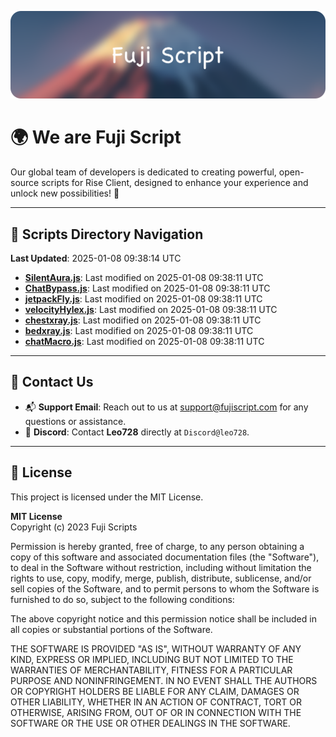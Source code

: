 ![Banner](.github/b.webp)

# 🌍 **We are Fuji Script**

Our global team of developers is dedicated to creating powerful, open-source scripts for Rise Client, designed to enhance your experience and unlock new possibilities! 🌟

---
<!-- SCRIPTS_NAVIGATION_START -->
## 📂 **Scripts Directory Navigation**

**Last Updated**: 2025-01-08 09:38:14 UTC

- **[SilentAura.js](scripts/SilentAura.js)**: Last modified on 2025-01-08 09:38:11 UTC
- **[ChatBypass.js](scripts/ChatBypass.js)**: Last modified on 2025-01-08 09:38:11 UTC
- **[jetpackFly.js](scripts/jetpackFly.js)**: Last modified on 2025-01-08 09:38:11 UTC
- **[velocityHylex.js](scripts/velocityHylex.js)**: Last modified on 2025-01-08 09:38:11 UTC
- **[chestxray.js](scripts/chestxray.js)**: Last modified on 2025-01-08 09:38:11 UTC
- **[bedxray.js](scripts/bedxray.js)**: Last modified on 2025-01-08 09:38:11 UTC
- **[chatMacro.js](scripts/chatMacro.js)**: Last modified on 2025-01-08 09:38:11 UTC

<!-- SCRIPTS_NAVIGATION_END -->

---

## 💬 **Contact Us**  
- 📬 **Support Email**: Reach out to us at [support@fujiscript.com](mailto:support@fujiscript.com) for any questions or assistance.  
- 💬 **Discord**: Contact **Leo728** directly at `Discord@leo728`.

---

## 📜 **License**

This project is licensed under the MIT License.  

**MIT License**  
Copyright (c) 2023 Fuji Scripts  

Permission is hereby granted, free of charge, to any person obtaining a copy of this software and associated documentation files (the "Software"), to deal in the Software without restriction, including without limitation the rights to use, copy, modify, merge, publish, distribute, sublicense, and/or sell copies of the Software, and to permit persons to whom the Software is furnished to do so, subject to the following conditions:  

The above copyright notice and this permission notice shall be included in all copies or substantial portions of the Software.  

THE SOFTWARE IS PROVIDED "AS IS", WITHOUT WARRANTY OF ANY KIND, EXPRESS OR IMPLIED, INCLUDING BUT NOT LIMITED TO THE WARRANTIES OF MERCHANTABILITY, FITNESS FOR A PARTICULAR PURPOSE AND NONINFRINGEMENT. IN NO EVENT SHALL THE AUTHORS OR COPYRIGHT HOLDERS BE LIABLE FOR ANY CLAIM, DAMAGES OR OTHER LIABILITY, WHETHER IN AN ACTION OF CONTRACT, TORT OR OTHERWISE, ARISING FROM, OUT OF OR IN CONNECTION WITH THE SOFTWARE OR THE USE OR OTHER DEALINGS IN THE SOFTWARE.  
